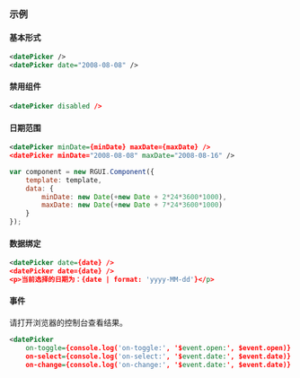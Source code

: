 ### 示例
#### 基本形式

<div class="m-example"></div>

```xml
<datePicker />
<datePicker date="2008-08-08" />
```

#### 禁用组件

<div class="m-example"></div>

```xml
<datePicker disabled />
```

#### 日期范围

<div class="m-example"></div>

```xml
<datePicker minDate={minDate} maxDate={maxDate} />
<datePicker minDate="2008-08-08" maxDate="2008-08-16" />
```

```javascript
var component = new RGUI.Component({
    template: template,
    data: {
        minDate: new Date(+new Date + 2*24*3600*1000),
        maxDate: new Date(+new Date + 7*24*3600*1000)
    }
});
```

#### 数据绑定

<div class="m-example"></div>

```xml
<datePicker date={date} />
<datePicker date={date} />
<p>当前选择的日期为：{date | format: 'yyyy-MM-dd'}</p>
```

#### 事件

请打开浏览器的控制台查看结果。

<div class="m-example"></div>

```xml
<datePicker
    on-toggle={console.log('on-toggle:', '$event.open:', $event.open)}
    on-select={console.log('on-select:', '$event.date:', $event.date)}
    on-change={console.log('on-change:', '$event.date:', $event.date)} />
```

